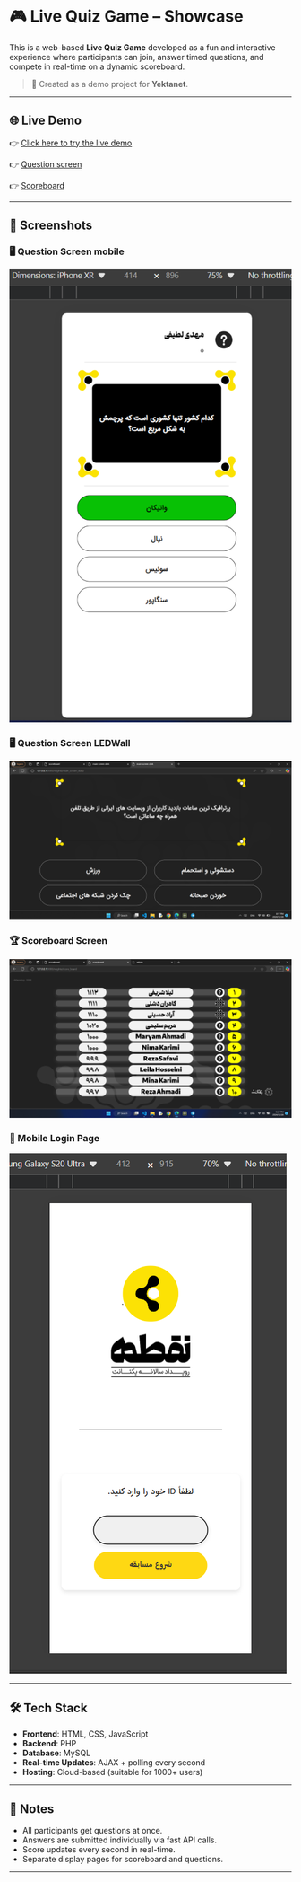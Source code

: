 # 🎮 Live Quiz Game – Showcase

This is a web-based **Live Quiz Game** developed as a fun and interactive experience where participants can join, answer timed questions, and compete in real-time on a dynamic scoreboard.

> 🧪 Created as a demo project for **Yektanet**.

---

## 🌐 Live Demo

👉 [Click here to try the live demo](https://yektanetgame.mml-dev.ir/noghte/user/)

👉 [Question screen](https://yektanetgame.mml-dev.ir/noghte/main_screen_dark/)

👉 [Scoreboard](https://yektanetgame.mml-dev.ir/noghte/score_board/)

---

## 📸 Screenshots

### 🖥️ Question Screen mobile
![Question Screenshot](screenshots/question.png)

### 🖥️ Question Screen LEDWall
![Question Screenshot](screenshots/question_LED.png)

### 🏆 Scoreboard Screen
![Scoreboard Screenshot](screenshots/scoreboard.png)

### 📱 Mobile Login Page
![Login Screenshot](screenshots/login.png)


---

## 🛠️ Tech Stack

- **Frontend**: HTML, CSS, JavaScript
- **Backend**: PHP 
- **Database**: MySQL
- **Real-time Updates**: AJAX + polling every second
- **Hosting**: Cloud-based (suitable for 1000+ users)

---

## 📌 Notes

- All participants get questions at once.
- Answers are submitted individually via fast API calls.
- Score updates every second in real-time.
- Separate display pages for scoreboard and questions.

---

